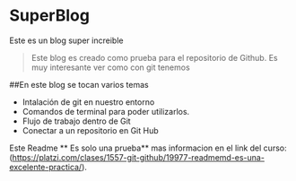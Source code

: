 # SuperBlog
Este es un blog super increible
>Este blog es  creado como prueba para el repositorio de Github.
Es muy interesante ver como con git tenemos 

##En este blog se tocan varios temas
- Intalación de git en nuestro entorno
- Comandos de terminal para poder utilizarlos. 
- Flujo de trabajo dentro de Git
- Conectar a un repositorio en Git Hub

Este Readme ** Es solo una prueba** mas informacion en el link del curso: (https://platzi.com/clases/1557-git-github/19977-readmemd-es-una-excelente-practica/).